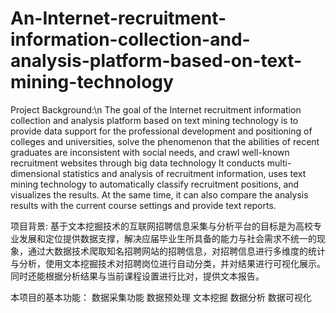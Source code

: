 # An-Internet-recruitment-information-collection-and-analysis-platform-based-on-text-mining-technology

Project Background:\n
  The goal of the Internet recruitment information collection and analysis platform based on text mining technology is to provide data support for the professional development and positioning of colleges and universities, solve the phenomenon that the abilities of recent graduates are inconsistent with social needs, and crawl well-known recruitment websites through big data technology It conducts multi-dimensional statistics and analysis of recruitment information, uses text mining technology to automatically classify recruitment positions, and visualizes the results. At the same time, it can also compare the analysis results with the current course settings and provide text reports.









项目背景:
  基于文本挖掘技术的互联网招聘信息采集与分析平台的目标是为高校专业发展和定位提供数据支撑，解决应届毕业生所具备的能力与社会需求不统一的现象，通过大数据技术爬取知名招聘网站的招聘信息，对招聘信息进行多维度的统计与分析，使用文本挖掘技术对招聘岗位进行自动分类，并对结果进行可视化展示。同时还能根据分析结果与当前课程设置进行比对，提供文本报告。

本项目的基本功能：
数据采集功能
数据预处理
文本挖掘
数据分析
数据可视化
